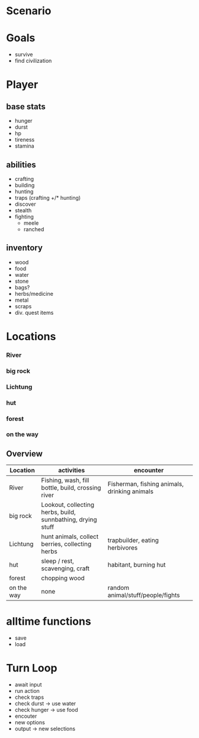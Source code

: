 # Scenario
# Goals
- survive
- find civilization
# Player
## base stats
- hunger
- durst
- hp
- tireness
- stamina
## abilities
- crafting
- building
- hunting
- traps (crafting +/* hunting)
- discover
- stealth
- fighting
    - meele
    - ranched
## inventory
- wood
- food
- water
- stone
- bags?
- herbs/medicine
- metal
- scraps
- div. quest items
# Locations
### River
### big rock
### Lichtung
### hut
### forest
### on the way
## Overview
Location | activities | encounter
---|---|---
River | Fishing, wash, fill bottle, build, crossing river|Fisherman, fishing animals, drinking animals
big rock | Lookout, collecting herbs, build, sunnbathing, drying stuff
Lichtung | hunt animals, collect berries, collecting herbs | trapbuilder, eating herbivores
hut | sleep / rest, scavenging, craft | habitant, burning hut
forest | chopping wood
on the way | none | random animal/stuff/people/fights

# alltime functions
- save
- load

# Turn Loop
- await input
- run action
- check traps
- check durst -> use water
- check hunger -> use food
- encouter
- new options
- output -> new selections